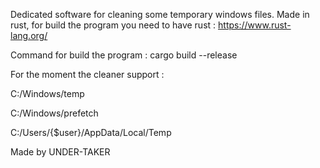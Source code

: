 Dedicated software for cleaning some temporary windows files.
Made in rust, for build the program you need to have rust : 
https://www.rust-lang.org/

Command for build the program : 
cargo build --release

For the moment the cleaner support : 

C:/Windows/temp

C:/Windows/prefetch

C:/Users/{$user}/AppData/Local/Temp

Made by UNDER-TAKER
